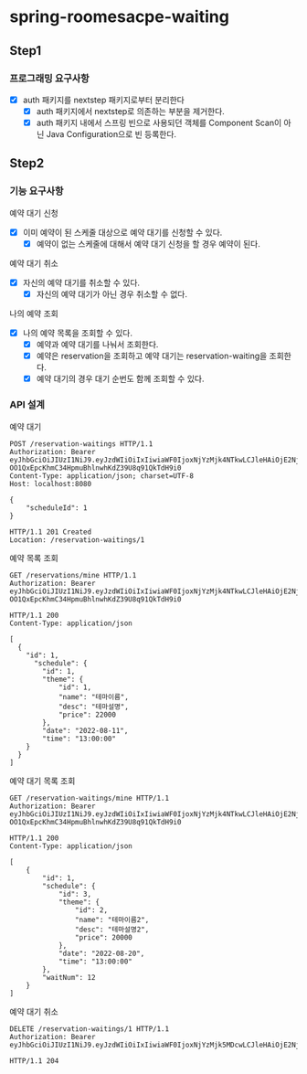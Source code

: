 # spring-roomesacpe-waiting

## Step1

### 프로그래밍 요구사항
-[x] auth 패키지를 nextstep 패키지로부터 분리한다
    -[x] auth 패키지에서 nextstep로 의존하는 부분을 제거한다.
    -[x] auth 패키지 내에서 스프링 빈으로 사용되던 객체를 Component Scan이 아닌 Java Configuration으로 빈 등록한다.

## Step2

### 기능 요구사항
예약 대기 신청
  - [x] 이미 예약이 된 스케줄 대상으로 예약 대기를 신청할 수 있다.
    - [x] 예약이 없는 스케줄에 대해서 예약 대기 신청을 할 경우 예약이 된다.

예약 대기 취소
- [x] 자신의 예약 대기를 취소할 수 있다.
  - [x] 자신의 예약 대기가 아닌 경우 취소할 수 없다.

나의 예약 조회
-[x] 나의 예약 목록을 조회할 수 있다.
  -[x] 예약과 예약 대기를 나눠서 조회한다.
  -[x] 예약은 reservation을 조회하고 예약 대기는 reservation-waiting을 조회한다.
  -[x] 예약 대기의 경우 대기 순번도 함께 조회할 수 있다.

### API 설계
예약 대기
```
POST /reservation-waitings HTTP/1.1
Authorization: Bearer eyJhbGciOiJIUzI1NiJ9.eyJzdWIiOiIxIiwiaWF0IjoxNjYzMjk4NTkwLCJleHAiOjE2NjMzMDIxOTAsInJvbGUiOiJBRE1JTiJ9.-OO1QxEpcKhmC34HpmuBhlnwhKdZ39U8q91QkTdH9i0
Content-Type: application/json; charset=UTF-8
Host: localhost:8080

{
    "scheduleId": 1
}
```
```
HTTP/1.1 201 Created
Location: /reservation-waitings/1
```
예약 목록 조회
```
GET /reservations/mine HTTP/1.1
Authorization: Bearer eyJhbGciOiJIUzI1NiJ9.eyJzdWIiOiIxIiwiaWF0IjoxNjYzMjk4NTkwLCJleHAiOjE2NjMzMDIxOTAsInJvbGUiOiJBRE1JTiJ9.-OO1QxEpcKhmC34HpmuBhlnwhKdZ39U8q91QkTdH9i0
```
```
HTTP/1.1 200
Content-Type: application/json

[
  {
    "id": 1,
      "schedule": {
        "id": 1,
        "theme": {
            "id": 1,
            "name": "테마이름",
            "desc": "테마설명",
            "price": 22000
        },
        "date": "2022-08-11",
        "time": "13:00:00"
    }
  }
]
```
예약 대기 목록 조회
```
GET /reservation-waitings/mine HTTP/1.1
Authorization: Bearer eyJhbGciOiJIUzI1NiJ9.eyJzdWIiOiIxIiwiaWF0IjoxNjYzMjk4NTkwLCJleHAiOjE2NjMzMDIxOTAsInJvbGUiOiJBRE1JTiJ9.-OO1QxEpcKhmC34HpmuBhlnwhKdZ39U8q91QkTdH9i0
```
```
HTTP/1.1 200
Content-Type: application/json

[
    {
        "id": 1,
        "schedule": {
            "id": 3,
            "theme": {
                "id": 2,
                "name": "테마이름2",
                "desc": "테마설명2",
                "price": 20000
            },
            "date": "2022-08-20",
            "time": "13:00:00"
        },
        "waitNum": 12
    }
]
```
예약 대기 취소
```
DELETE /reservation-waitings/1 HTTP/1.1
Authorization: Bearer eyJhbGciOiJIUzI1NiJ9.eyJzdWIiOiIxIiwiaWF0IjoxNjYzMjk5MDcwLCJleHAiOjE2NjMzMDI2NzAsInJvbGUiOiJBRE1JTiJ9.zgz7h7lrKLNw4wP9I0W8apQnMUn3WHnmqQ1N2jNqwlQ
```
```
HTTP/1.1 204 
```
